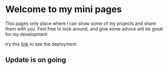 # Welcome to my mini pages
This pages only place where I can show some of my  projects and share them with you. Feel free to look around, and give some advice will be great for my development.

try this [link](https://hlmyrsyd.github.io/2d-portfolio) to see the deployment

## Update is on going